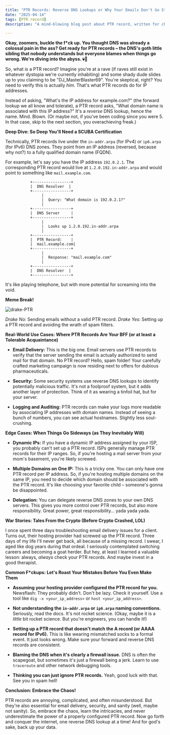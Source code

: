 ```yaml
---
title: "PTR Records: Reverse DNS Lookups or Why Your Emails Don't Go Straight to Spam Hell"
date: "2025-04-14"
tags: [PTR record]
description: "A mind-blowing blog post about PTR record, written for chaotic Gen Z engineers who probably just Googled 'what is PTR record' 5 minutes ago."

---
```


**Okay, zoomers, buckle the f\*ck up. You thought DNS was already a colossal pain in the ass? Get ready for PTR records – the DNS's goth little sibling that nobody understands but everyone blames when things go wrong. We're diving into the abyss. 💀🙏**

So, what *is* a PTR record? Imagine you're at a rave (if raves still exist in whatever dystopia we're currently inhabiting) and some shady dude slides up to you claiming to be "DJ_MasterBlaster69". You're skeptical, right? You need to verify this is actually *him*. That's what PTR records do for IP addresses.

Instead of asking, "What's the IP address for example.com?" (the forward lookup we all know and tolerate), a PTR record asks, "What domain name is associated with this IP address?" It's a *reverse* DNS lookup, hence the name. Mind. Blown. (Or maybe not, if you've been coding since you were 5. In that case, skip to the next section, you overachieving freak.)

**Deep Dive: So Deep You'll Need a SCUBA Certification**

Technically, PTR records live under the `in-addr.arpa` (for IPv4) or `ip6.arpa` (for IPv6) DNS zones. They point from an IP address (reversed, because why not?) to a fully qualified domain name (FQDN).

For example, let's say you have the IP address `192.0.2.1`. The corresponding PTR record would live at `1.2.0.192.in-addr.arpa` and would point to something like `mail.example.com`.

```ascii
           +-----------------+
           |  DNS Resolver  |
           +-----------------+
                |
                |  Query: "What domain is 192.0.2.1?"
                |
           +-----------------+
           |  DNS Server     |
           +-----------------+
                |
                |  Looks up 1.2.0.192.in-addr.arpa
                |
           +-----------------+
           |  PTR Record:    |
           |  mail.example.com|
           +-----------------+
                |
                |  Response: "mail.example.com"
                |
           +-----------------+
           |  DNS Resolver  |
           +-----------------+
```

It's like playing telephone, but with more potential for screaming into the void.

**Meme Break!**

![drake-PTR](https://i.imgflip.com/4y7i9m.jpg)

*Drake No:* Sending emails without a valid PTR record.
*Drake Yes:* Setting up a PTR record and avoiding the wrath of spam filters.

**Real-World Use Cases: Where PTR Records Are Your BFF (or at least a Tolerable Acquaintance)**

*   **Email Delivery:** This is the big one. Email servers use PTR records to verify that the server sending the email is actually authorized to send mail for that domain. No PTR record? Hello, spam folder! Your carefully crafted marketing campaign is now residing next to offers for dubious pharmaceuticals.

*   **Security:** Some security systems use reverse DNS lookups to identify potentially malicious traffic. It's not a foolproof system, but it adds another layer of protection. Think of it as wearing a tinfoil hat, but for your server.

*   **Logging and Auditing:** PTR records can make your logs more readable by associating IP addresses with domain names. Instead of seeing a bunch of numbers, you can see actual hostnames. Slightly less soul-crushing.

**Edge Cases: When Things Go Sideways (as They Inevitably Will)**

*   **Dynamic IPs:** If you have a dynamic IP address assigned by your ISP, you probably can't set up a PTR record. ISPs generally manage PTR records for their IP ranges. So, if you're hosting a mail server from your mom's basement, you're likely screwed.

*   **Multiple Domains on One IP:** This is a tricky one. You can only have one PTR record per IP address. So, if you're hosting multiple domains on the same IP, you need to decide which domain should be associated with the PTR record. It's like choosing your favorite child – someone's gonna be disappointed.

*   **Delegation:** You can delegate reverse DNS zones to your own DNS servers. This gives you more control over PTR records, but also more responsibility. Great power, great responsibility… yada yada yada.

**War Stories: Tales From the Crypto (Before Crypto Crashed, LOL)**

I once spent three days troubleshooting email delivery issues for a client. Turns out, their hosting provider had screwed up the PTR record. Three days of my life I'll never get back, all because of a missing record. I swear, I aged like dog years during that ordeal. I seriously contemplated switching careers and becoming a goat herder. But hey, at least I learned a valuable lesson: always, *always* check your PTR records. And maybe invest in a good therapist.

**Common F\*ckups: Let's Roast Your Mistakes Before You Even Make Them**

*   **Assuming your hosting provider configured the PTR record for you.** Newsflash: They probably didn't. Don't be lazy. Check it yourself. Use a tool like `dig -x <your_ip_address>` or `host <your_ip_address>`.

*   **Not understanding the `in-addr.arpa` or `ip6.arpa` naming conventions.** Seriously, read the docs. It's not rocket science. (Okay, maybe it is a *little* bit rocket science. But you're engineers, you can handle it!)

*   **Setting up a PTR record that doesn't match the A record (or AAAA record for IPv6).** This is like wearing mismatched socks to a formal event. It just looks wrong. Make sure your forward and reverse DNS records are consistent.

*   **Blaming the DNS when it's clearly a firewall issue.** DNS is often the scapegoat, but sometimes it's just a firewall being a jerk. Learn to use `traceroute` and other network debugging tools.

*   **Thinking you can just ignore PTR records.** Yeah, good luck with that. See you in spam hell!

**Conclusion: Embrace the Chaos!**

PTR records are annoying, complicated, and often misunderstood. But they're also essential for email delivery, security, and sanity (well, maybe not sanity). So, embrace the chaos, learn the intricacies, and never underestimate the power of a properly configured PTR record. Now go forth and conquer the internet, one reverse DNS lookup at a time! And for god's sake, back up your data.
